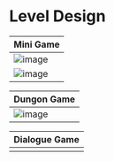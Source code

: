 # **Level Design** 

|Mini Game|
|:------|
|![image](https://github.com/user-attachments/assets/1c6e2991-d621-4228-8b46-294b3fca44b3)|
|![image](https://github.com/user-attachments/assets/cd791d22-656e-4fee-a441-0ed3056fd495)|

|Dungon Game|
|:-----|
|![image](https://github.com/user-attachments/assets/cc6e70e9-fe64-4674-8176-3ddf3f239f43)|

|Dialogue Game|
|:-----|
||
